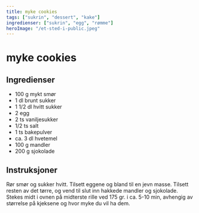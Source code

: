 ```yaml
---
title: myke cookies
tags: ["sukrin", "dessert", "kake"]
ingredienser: ["sukrin", "egg", "rømme"]
heroImage: "/et-sted-i-public.jpeg"
---
```


# myke cookies

## Ingredienser

- 100 g mykt smør
- 1 dl brunt sukker
- 1 1/2 dl hvitt sukker
- 2 egg
- 2 ts vaniljesukker
- 1/2 ts salt
- 1 ts bakepulver
- ca. 3 dl hvetemel
- 100 g mandler
- 200 g sjokolade

## Instruksjoner
Rør smør og sukker hvitt. Tilsett eggene og bland til en jevn masse. Tilsett resten av det tørre, og vend til slut inn hakkede mandler og sjokolade. Stekes midt i ovnen på midterste rille ved 175 gr. i ca. 5-10 min, avhengig av størrelse på kjeksene og hvor myke du vil ha dem.